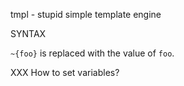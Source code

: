 tmpl - stupid simple template engine

SYNTAX

`~{foo}` is replaced with the value of `foo`.

XXX How to set variables?

